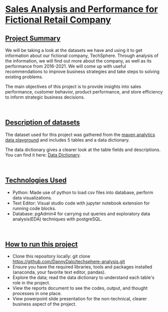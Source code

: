# <ins>**Sales Analysis and Performance for Fictional Retail Company**</ins>


## **<ins>Project Summary</ins>**
We will be taking a look at the datasets we have and using it to get information about our fictional company, TechSphere. Through analysis of the information, we will find out more about the company, as well as its performance from 2016-2021. We will come up with useful recommendations to improve business strategies and take steps to solving existing problems.

The main objectives of this project is to provide insights into sales performance, customer behavior, product performance, and store efficiency to inform strategic business decisions.

<br/>

## **<ins>Description of datasets</ins>**
The dataset used for this project was gathered from the [maven analytics data playground](https://mavenanalytics.io/data-playground?dataStructure=Multiple%20tables&order=date_added,desc&page=2&pageSize=5) and includes 5 tables and a data dictionary.

The data dictionary gives a clearer look at the table fields and descriptions.
You can find it here: [Data Dictionary](datasets/Data_Dictionary.csv).

<br/>

## **<ins>Technologies Used</ins>**
+ Python: Made use of python to load csv files into database, perform data visualizations.
+ Text Editor: Visual studio code with jupyter notebook extension for running code blocks.
+ Database: pgAdmin4 for carrying out queries and exploratory data analysis(EDA) techniques with postgreSQL.

<br/>

## **<ins>How to run this project<ins/>**
+ Clone this repository locally: git clone https://github.com/DannyDalo/techsphere-analysis.git
+ Ensure you have the required libraries, tools and packages installed (anaconda, your favorite  text editor, pandas).
+ Explore the data; read the data dictionary to understand each table's role in the project.
+ View the reports document to see the codes, output, and thought processes in one place.
+ View powerpoint slide presentation for the non-technical, clearer business aspect of the project.











